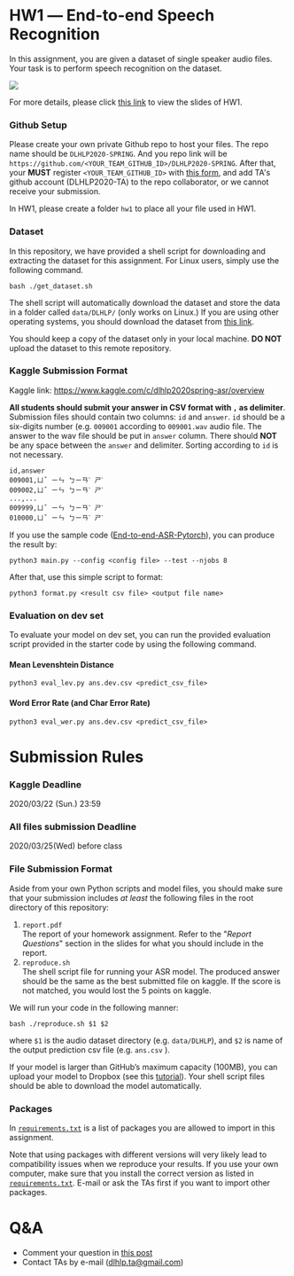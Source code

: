# HW1 ― End-to-end Speech Recognition
In this assignment, you are given a dataset of single speaker audio files. Your task is to perform speech recognition on the dataset.

![](https://i.imgur.com/89NtMwS.png)

For more details, please click [this link](https://docs.google.com/presentation/d/1C2a1_V91EHjy3sgxy3rKWqU6hCIOOsbMWuOhYCZW5jQ) to view the slides of HW1.

### Github Setup
Please create your own private Github repo to host your files. The repo name should be `DLHLP2020-SPRING`. And you repo link will be `https://github.com/<YOUR_TEAM_GITHUB_ID>/DLHLP2020-SPRING`. After that, your **MUST** register `<YOUR_TEAM_GITHUB_ID>` with [this form](https://forms.gle/G7LohptsqnxFkpWc9), and add TA's github account (DLHLP2020-TA) to the repo collaborator, or we cannot receive your submission.

In HW1, please create a folder `hw1` to place all your file used in HW1.

### Dataset
In this repository, we have provided a shell script for downloading and extracting the dataset for this assignment. For Linux users, simply use the following command.

    bash ./get_dataset.sh
The shell script will automatically download the dataset and store the data in a folder called `data/DLHLP/` (only works on Linux.) If you are using other operating systems, you should download the dataset from [this link](https://docs.google.com/uc?export=download&id=1daFU8tPPUyhN7Fc6JUTohEfHXIn6ZDgq).

You should keep a copy of the dataset only in your local machine. **DO NOT** upload the dataset to this remote repository.

### Kaggle Submission Format

Kaggle link: https://www.kaggle.com/c/dlhlp2020spring-asr/overview

<p><strong>All students should submit your answer in CSV format with <code>,</code> as delimiter</strong>. Submission files should contain two columns: <code>id</code> and <code>answer</code>. <code>id</code> should be a six-digits number (e.g. <code>009001</code> according to <code>009001.wav</code> audio file. The answer to the wav file should be put in <code>answer</code> column. There should <strong>NOT</strong> be any space between the <code>answer</code> and delimiter. Sorting according to <code>id</code> is not necessary.

```
id,answer
009001,ㄩˇ ㄧㄣ ㄅㄧㄢˋ ㄕˋ
009002,ㄩˇ ㄧㄣ ㄅㄧㄢˋ ㄕˋ
...,...
009999,ㄩˇ ㄧㄣ ㄅㄧㄢˋ ㄕˋ
010000,ㄩˇ ㄧㄣ ㄅㄧㄢˋ ㄕˋ
```

If you use the sample code ([End-to-end-ASR-Pytorch](https://github.com/Alexander-H-Liu/End-to-end-ASR-Pytorch)), you can produce the result by: 
```
python3 main.py --config <config file> --test --njobs 8
```
After that, use this simple script to format:

```
python3 format.py <result csv file> <output file name>
```


### Evaluation on dev set
To evaluate your model on dev set, you can run the provided evaluation script provided in the starter code by using the following command.

#### Mean Levenshtein Distance
```
python3 eval_lev.py ans.dev.csv <predict_csv_file>
```

#### Word Error Rate (and Char Error Rate)
```
python3 eval_wer.py ans.dev.csv <predict_csv_file>
```

# Submission Rules
### Kaggle Deadline
2020/03/22 (Sun.) 23:59
### All files submission Deadline
2020/03/25(Wed) before class

### File Submission Format
Aside from your own Python scripts and model files, you should make sure that your submission includes *at least* the following files in the root directory of this repository:
 1.   `report.pdf`  
The report of your homework assignment. Refer to the "*Report Questions*" section in the slides for what you should include in the report.
 2.   `reproduce.sh`  
The shell script file for running your ASR model. The produced answer should be the same as the best submitted file on kaggle. If the score is not matched, you would lost the 5 points on kaggle.

We will run your code in the following manner:

    bash ./reproduce.sh $1 $2
where `$1` is the audio dataset directory (e.g. `data/DLHLP`), and `$2` is name of the output prediction csv file (e.g. `ans.csv` ).

If your model is larger than GitHub’s maximum capacity (100MB), you can upload your model to Dropbox (see this [tutorial](https://docs.google.com/presentation/d/1SsIeIij9ZOEN_TGdbAS1oWcI6bT1uSTI6b5__u2wdDc/edit?usp=sharing)). Your shell script files should be able to download the model automatically.

### Packages
In [`requirements.txt`](https://github.com/DLHLP2020/hw1-speech-recognition/blob/master/pip-freeze.txt) is a list of packages you are allowed to import in this assignment.

Note that using packages with different versions will very likely lead to compatibility issues when we reproduce your results. If you use your own computer, make sure that you install the correct version as listed in [`requirements.txt`](https://github.com/DLHLP2020/hw1-speech-recognition/blob/master/requirements.txt). E-mail or ask the TAs first if you want to import other packages.


# Q&A
- Comment your question in [this post](https://www.facebook.com/notes/deep-learning-for-human-language-processing-2020spring/hw1-qa/792120354630460/)
- Contact TAs by e-mail ([dlhlp.ta@gmail.com](mailto:dlhlp.ta@gmail.com))
